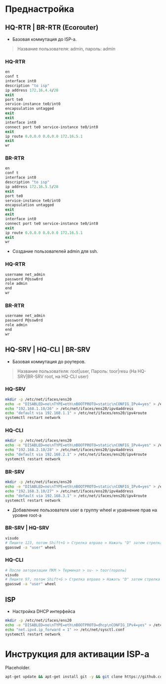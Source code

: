 # Преднастройка

## HQ-RTR | BR-RTR (Ecorouter)

- Базовая коммутация до ISP-a.

> Название пользователя: admin, пароль: admin

### HQ-RTR

```tcl
en
conf t
interface int0
description "to isp"
ip address 172.16.4.4/28
exit
port te0
service-instance te0/int0
encapsulation untagged
exit
exit
interface int0
connect port te0 service-instance te0/int0
exit
ip route 0.0.0.0 0.0.0.0 172.16.5.1
exit
wr
```

### BR-RTR

```tcl
en
conf t
interface int0
description "to isp"
ip address 172.16.5.5/28
exit
port te0
service-instance te0/int0
encapsulation untagged
exit
exit
interface int0
connect port te0 service-instance te0/int0
exit
ip route 0.0.0.0 0.0.0.0 172.16.5.1
exit
wr
```

- Создание пользователей admin для ssh.

### HQ-RTR

```tcl
username net_admin
password P@ssw0rd
role admin
end
wr
```

### BR-RTR

```tcl
username net_admin
password P@ssw0rd
role admin
end
wr
```

## HQ-SRV | HQ-CLI | BR-SRV

- Базовая коммутация до роутеров.

> Название пользователя: root|user, Пароль: toor|resu (На HQ-SRV|BR-SRV root, на HQ-CLI user)

### HQ-SRV

```bash
mkdir -p /etc/net/ifaces/ens20
echo -e "DISABLED=no\nTYPE=eth\nBOOTPROTO=static\nCONFIG_IPv4=yes" > /etc/net/ifaces/ens20/options
echo "192.168.1.10/26" > /etc/net/ifaces/ens20/ipv4address
echo "default via 192.168.1.1" > /etc/net/ifaces/ens20/ipv4route
systemctl restart network
```

### HQ-CLI

```bash
mkdir -p /etc/net/ifaces/ens20
echo -e "DISABLED=no\nTYPE=eth\nBOOTPROTO=static\nCONFIG_IPv4=yes" > /etc/net/ifaces/ens20/options
echo "192.168.2.10/28" > /etc/net/ifaces/ens20/ipv4address
echo "default via 192.168.2.1" > /etc/net/ifaces/ens20/ipv4route
systemctl restart network
```

### BR-SRV

```bash
mkdir -p /etc/net/ifaces/ens20
echo -e "DISABLED=no\nTYPE=eth\nBOOTPROTO=static\nCONFIG_IPv4=yes" > /etc/net/ifaces/ens20/options
echo "192.168.3.10/27" > /etc/net/ifaces/ens20/ipv4address
echo "default via 192.168.3.1" > /etc/net/ifaces/ens20/ipv4route
systemctl restart network
```

- Добавление пользователя user в группу wheel и уравнение прав на уровне root-a

### BR-SRV | HQ-SRV

```bash
visudo
# Пишите 123, потом Shift+G > Стрелка вправо > Нажать "D" затем стрелка влево > :wq
gpasswd -a "user" wheel
```

### HQ-CLI

```bash
# После авторизации ПКМ > Терминал > su- > toor(пароль)
visudo
# Пишите 97, потом Shift+G > Стрелка вправо > Нажать "D" затем стрелка влево > :wq
gpasswd -a "user" wheel
```

## ISP

- Настройка DHCP интерфейса

```bash
mkdir -p /etc/net/ifaces/ens20
echo -e "DISABLED=no\nTYPE=eth\nBOOTPROTO=dhcp\nCONFIG_IPv4=yes" > /etc/net/ifaces/ens20/options
echo "net.ipv4.ip_forward = 1" >> /etc/net/sysctl.conf
systemctl restart network
```

# Инструкция для активации ISP-a

Placeholder.

```bash
apt-get update && apt-get install git -y && git clone https://github.com/NiKeNO1540/DEMO-2025-TESTING
```
